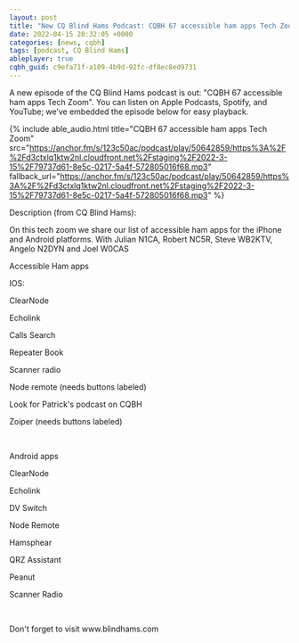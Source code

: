 ```yaml
---
layout: post
title: "New CQ Blind Hams Podcast: CQBH 67 accessible ham apps Tech Zoom"
date: 2022-04-15 20:32:05 +0000
categories: [news, cqbh]
tags: [podcast, CQ Blind Hams]
ableplayer: true
cqbh_guid: c9efa71f-a109-4b9d-92fc-df8ec8ed9731
---
```


A new episode of the CQ Blind Hams podcast is out: "CQBH 67 accessible ham apps Tech Zoom". You can listen on Apple Podcasts, Spotify, and YouTube; we’ve embedded the episode below for easy playback.

{% include able_audio.html title="CQBH 67 accessible ham apps Tech Zoom" src="https://anchor.fm/s/123c50ac/podcast/play/50642859/https%3A%2F%2Fd3ctxlq1ktw2nl.cloudfront.net%2Fstaging%2F2022-3-15%2F79737d61-8e5c-0217-5a4f-572805016f68.mp3" fallback_url="https://anchor.fm/s/123c50ac/podcast/play/50642859/https%3A%2F%2Fd3ctxlq1ktw2nl.cloudfront.net%2Fstaging%2F2022-3-15%2F79737d61-8e5c-0217-5a4f-572805016f68.mp3" %}

Description (from CQ Blind Hams):

<p>On this tech zoom we share our list of accessible ham apps for the iPhone and Android platforms. With Julian N1CA, Robert NC5R, Steve WB2KTV, Angelo N2DYN and Joel W0CAS</p>
<p>Accessible Ham apps</p>
<p>IOS:</p>
<p>ClearNode</p>
<p>Echolink</p>
<p>Calls Search</p>
<p>Repeater Book</p>
<p>Scanner radio</p>
<p>Node remote (needs buttons labeled)</p>
<p>Look for Patrick's podcast on CQBH</p>
<p>Zoiper (needs buttons labeled)</p>
<p><br></p>
<p>Android apps</p>
<p>ClearNode</p>
<p>Echolink</p>
<p>DV Switch</p>
<p>Node Remote</p>
<p>Hamsphear</p>
<p>QRZ Assistant</p>
<p>Peanut</p>
<p>Scanner Radio</p>
<p><br></p>
<p>Don't forget to visit www.blindhams.com</p>
<p><br></p>
